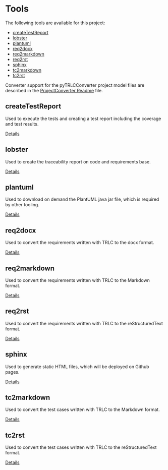 # Tools <!-- omit in toc -->

The following tools are available for this project:

- [createTestReport](#createtestreport)
- [lobster](#lobster)
- [plantuml](#plantuml)
- [req2docx](#req2docx)
- [req2markdown](#req2markdown)
- [req2rst](#req2rst)
- [sphinx](#sphinx)
- [tc2markdown](#tc2markdown)
- [tc2rst](#tc2rst)

Converter support for the pyTRLCConverter project model files are described in the
[ProjectConverter Readme](./ProjectConverter/README.md) file.

## createTestReport

Used to execute the tests and creating a test report including the coverage and test results.

[Details](./createTestReport/README.md)

## lobster

Used to create the traceability report on code and requirements base.

[Details](./lobster/README.md)

## plantuml

Used to download on demand the PlantUML java jar file, which is required by other tooling.

[Details](./plantuml/README.md)

## req2docx

Used to convert the requirements written with TRLC to the docx format.

[Details](./req2docx/README.md)

## req2markdown

Used to convert the requirements written with TRLC to the Markdown format.

[Details](./req2markdown/README.md)

## req2rst

Used to convert the requirements written with TRLC to the reStructuredText format.

[Details](./req2rst/README.md)

## sphinx

Used to generate static HTML files, which will be deployed on Github pages.

[Details](./sphinx/README.md)

## tc2markdown

Used to convert the test cases written with TRLC to the Markdown format.

[Details](./tc2markdown/README.md)

## tc2rst

Used to convert the test cases written with TRLC to the reStructuredText format.

[Details](./tc2rst/README.md)
